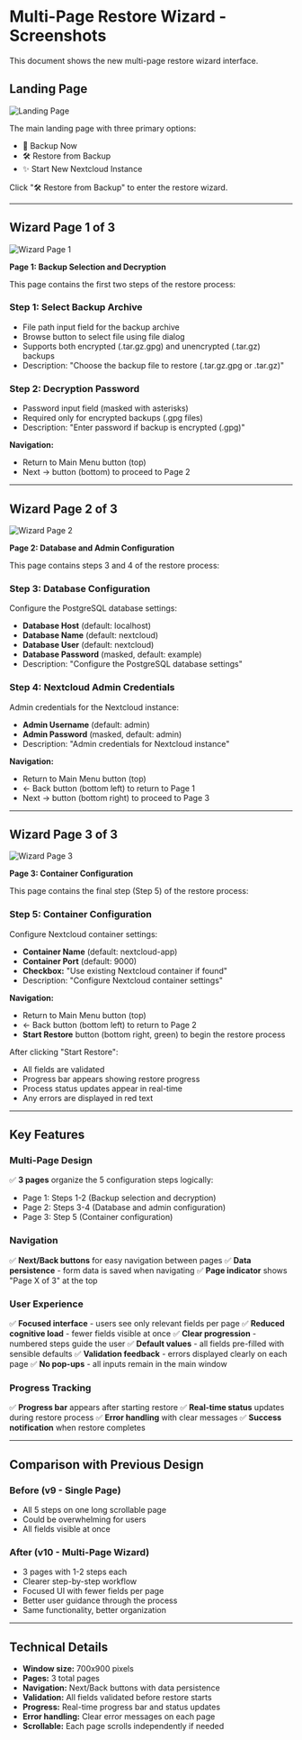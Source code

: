 # Multi-Page Restore Wizard - Screenshots

This document shows the new multi-page restore wizard interface.

## Landing Page

![Landing Page](wizard_00_landing.png)

The main landing page with three primary options:
- 🔄 Backup Now
- 🛠 Restore from Backup
- ✨ Start New Nextcloud Instance

Click "🛠 Restore from Backup" to enter the restore wizard.

---

## Wizard Page 1 of 3

![Wizard Page 1](wizard_page1.png)

**Page 1: Backup Selection and Decryption**

This page contains the first two steps of the restore process:

### Step 1: Select Backup Archive
- File path input field for the backup archive
- Browse button to select file using file dialog
- Supports both encrypted (.tar.gz.gpg) and unencrypted (.tar.gz) backups
- Description: "Choose the backup file to restore (.tar.gz.gpg or .tar.gz)"

### Step 2: Decryption Password
- Password input field (masked with asterisks)
- Required only for encrypted backups (.gpg files)
- Description: "Enter password if backup is encrypted (.gpg)"

**Navigation:**
- Return to Main Menu button (top)
- Next → button (bottom) to proceed to Page 2

---

## Wizard Page 2 of 3

![Wizard Page 2](wizard_page2.png)

**Page 2: Database and Admin Configuration**

This page contains steps 3 and 4 of the restore process:

### Step 3: Database Configuration
Configure the PostgreSQL database settings:
- **Database Host** (default: localhost)
- **Database Name** (default: nextcloud)
- **Database User** (default: nextcloud)
- **Database Password** (masked, default: example)
- Description: "Configure the PostgreSQL database settings"

### Step 4: Nextcloud Admin Credentials
Admin credentials for the Nextcloud instance:
- **Admin Username** (default: admin)
- **Admin Password** (masked, default: admin)
- Description: "Admin credentials for Nextcloud instance"

**Navigation:**
- Return to Main Menu button (top)
- ← Back button (bottom left) to return to Page 1
- Next → button (bottom right) to proceed to Page 3

---

## Wizard Page 3 of 3

![Wizard Page 3](wizard_page3.png)

**Page 3: Container Configuration**

This page contains the final step (Step 5) of the restore process:

### Step 5: Container Configuration
Configure Nextcloud container settings:
- **Container Name** (default: nextcloud-app)
- **Container Port** (default: 9000)
- **Checkbox:** "Use existing Nextcloud container if found"
- Description: "Configure Nextcloud container settings"

**Navigation:**
- Return to Main Menu button (top)
- ← Back button (bottom left) to return to Page 2
- **Start Restore** button (bottom right, green) to begin the restore process

After clicking "Start Restore":
- All fields are validated
- Progress bar appears showing restore progress
- Process status updates appear in real-time
- Any errors are displayed in red text

---

## Key Features

### Multi-Page Design
✅ **3 pages** organize the 5 configuration steps logically:
- Page 1: Steps 1-2 (Backup selection and decryption)
- Page 2: Steps 3-4 (Database and admin configuration)
- Page 3: Step 5 (Container configuration)

### Navigation
✅ **Next/Back buttons** for easy navigation between pages
✅ **Data persistence** - form data is saved when navigating
✅ **Page indicator** shows "Page X of 3" at the top

### User Experience
✅ **Focused interface** - users see only relevant fields per page
✅ **Reduced cognitive load** - fewer fields visible at once
✅ **Clear progression** - numbered steps guide the user
✅ **Default values** - all fields pre-filled with sensible defaults
✅ **Validation feedback** - errors displayed clearly on each page
✅ **No pop-ups** - all inputs remain in the main window

### Progress Tracking
✅ **Progress bar** appears after starting restore
✅ **Real-time status** updates during restore process
✅ **Error handling** with clear messages
✅ **Success notification** when restore completes

---

## Comparison with Previous Design

### Before (v9 - Single Page)
- All 5 steps on one long scrollable page
- Could be overwhelming for users
- All fields visible at once

### After (v10 - Multi-Page Wizard)
- 3 pages with 1-2 steps each
- Clearer step-by-step workflow
- Focused UI with fewer fields per page
- Better user guidance through the process
- Same functionality, better organization

---

## Technical Details

- **Window size:** 700x900 pixels
- **Pages:** 3 total pages
- **Navigation:** Next/Back buttons with data persistence
- **Validation:** All fields validated before restore starts
- **Progress:** Real-time progress bar and status updates
- **Error handling:** Clear error messages on each page
- **Scrollable:** Each page scrolls independently if needed

